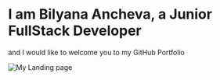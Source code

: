 # I am Bilyana Ancheva, a Junior FullStack Developer 
and I would like to welcome you to my GitHub Portfolio

![My Landing page](My-Landing-screenshot1.PNG)


